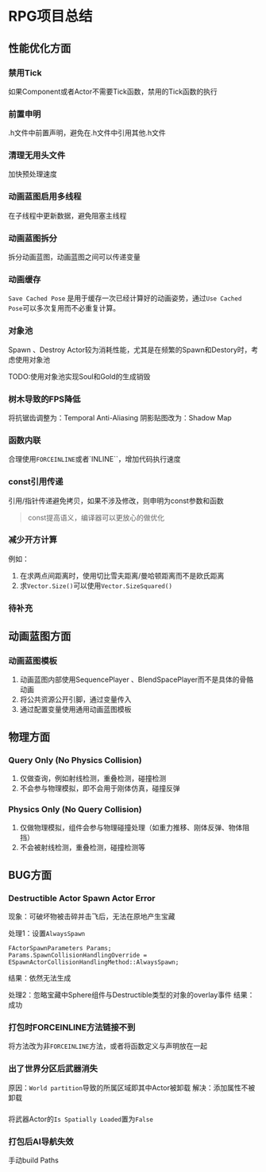 # RPG项目总结

## 性能优化方面

### 禁用Tick

如果Component或者Actor不需要Tick函数，禁用的Tick函数的执行

### 前置申明
.h文件中前置声明，避免在.h文件中引用其他.h文件

### 清理无用头文件

加快预处理速度

### 动画蓝图启用多线程

在子线程中更新数据，避免阻塞主线程

### 动画蓝图拆分

拆分动画蓝图，动画蓝图之间可以传递变量

### 动画缓存

``Save Cached Pose`` 是用于缓存一次已经计算好的动画姿势，通过``Use Cached Pose``可以多次复用而不必重复计算。

### 对象池

Spawn 、Destroy Actor较为消耗性能，尤其是在频繁的Spawn和Destory时，考虑使用对象池

TODO:使用对象池实现Soul和Gold的生成销毁

### 树木导致的FPS降低
将抗锯齿调整为：Temporal Anti-Aliasing
阴影贴图改为：Shadow Map

### 函数内联
合理使用``FORCEINLINE``或者`INLINE``，增加代码执行速度

### const引用传递
引用/指针传递避免拷贝，如果不涉及修改，则申明为const参数和函数

> const提高语义，编译器可以更放心的做优化

### 减少开方计算

例如：
1. 在求两点间距离时，使用切比雪夫距离/曼哈顿距离而不是欧氏距离
2. 求``Vector.Size()``可以使用``Vector.SizeSquared()``

### 待补充

## 动画蓝图方面

### 动画蓝图模板

1. 动画蓝图内部使用SequencePlayer 、BlendSpacePlayer而不是具体的骨骼动画
2. 将公共资源公开引脚，通过变量传入
3. 通过配置变量使用通用动画蓝图模板


## 物理方面

### Query Only (No Physics Collision)

1. 仅做查询，例如射线检测，重叠检测，碰撞检测
2. 不会参与物理模拟，即不会用于刚体仿真，碰撞反弹

### Physics Only (No Query Collision)

1. 仅做物理模拟，组件会参与物理碰撞处理（如重力推移、刚体反弹、物体阻挡）
2. 不会被射线检测，重叠检测，碰撞检测等

## BUG方面

### Destructible Actor Spawn Actor Error

现象：可破坏物被击碎并击飞后，无法在原地产生宝藏

处理1：设置``AlwaysSpawn``
```
FActorSpawnParameters Params;
Params.SpawnCollisionHandlingOverride = ESpawnActorCollisionHandlingMethod::AlwaysSpawn;
```
结果：依然无法生成

处理2：忽略宝藏中Sphere组件与Destructible类型的对象的overlay事件
结果：成功

### 打包时FORCEINLINE方法链接不到

将方法改为非``FORCEINLINE``方法，或者将函数定义与声明放在一起

### 出了世界分区后武器消失

原因：``World partition``导致的所属区域即其中Actor被卸载
解决：添加属性不被卸载


###



将武器Actor的``Is Spatially Loaded``置为``False``

### 打包后AI导航失效

手动build Paths
